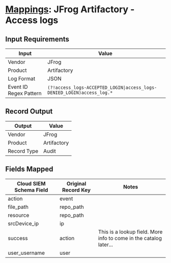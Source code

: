 # [Mappings](README.md): JFrog Artifactory - Access logs

## Input Requirements

|Input|Value|
|-----|-----|
|Vendor|JFrog|
|Product|Artifactory|
|Log Format|JSON|
|Event ID Regex Pattern|`(?!access_logs-ACCEPTED_LOGIN\|access_logs-DENIED_LOGIN)access_log.*`|

## Record Output

|Output|Value|
|------|-----|
|Vendor|JFrog|
|Product|Artifactory|
|Record Type|Audit|

## Fields Mapped

|Cloud SIEM Schema Field|Original Record Key|Notes|
|-----------------------|-------------------|-----|
|action|event||
|file_path|repo_path||
|resource|repo_path||
|srcDevice_ip|ip||
|success|action|This is a lookup field. More info to come in the catalog later...|
|user_username|user||


